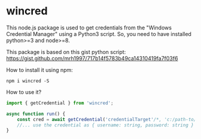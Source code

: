 ﻿# wincred

This node.js package is used to get credentials from the "Windows Credential Manager" using a Python3 script.
So, you need to have installed python>=3 and node>=8.

This package is based on this gist python script: https://gist.github.com/mrh1997/717b14f5783b49ca14310419fa7f03f6

How to install it using npm:

    npm i wincred -S

How to use it?

```javascript
import { getCredential } from 'wincred';

async function run() {
	const cred = await getCredential('credentialTarget'/*, 'c:/path-to/pythonLaucher' */); // optional, 'python' as default
	//... use the credential as { username: string, password: string }
}
```